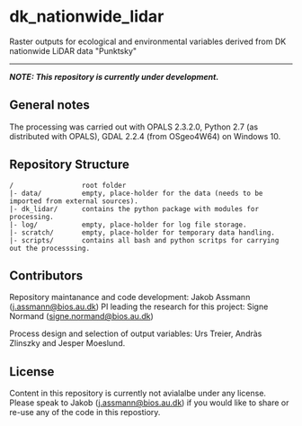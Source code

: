 # dk_nationwide_lidar
Raster outputs for ecological and environmental variables derived from DK nationwide LiDAR data "Punktsky"

---
__*NOTE: This repository is currently under development.*__

## General notes
The processing was carried out with OPALS 2.3.2.0, Python 2.7 (as distributed with OPALS), GDAL 2.2.4 (from OSgeo4W64) on Windows 10. 

## Repository Structure
```
/                 root folder
|- data/          empty, place-holder for the data (needs to be imported from external sources).
|- dk_lidar/      contains the python package with modules for processing.
|- log/           empty, place-holder for log file storage.
|- scratch/       empty, place-holder for temporary data handling.
|- scripts/       contains all bash and python scritps for carrying out the processsing.
```

## Contributors
Repository maintanance and code development: Jakob Assmann (j.assmann@bios.au.dk)
PI leading the research for this project: Signe Normand (signe.normand@bios.au.dk)

Process design and selection of output variables: Urs Treier, Andràs Zlinszky and Jesper Moeslund.

## License
Content in this repository is currently not avialalbe under any license. Please speak to Jakob (j.assmann@bios.au.dk) if you would like to share or re-use any of the code in this repostiory. 

